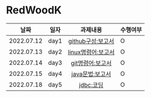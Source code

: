 # RedWoodK

|**날짜**|**일자**|**과제내용**|**수행여부**|
|--|--|:--:|--|
|2022.07.12|day1|[github구성:보고서](https://github.com/Yun-Yoseob/RedWoodK/blob/main/day1-github%EA%B5%AC%EC%84%B1.md)|O|
|2022.07.13|day2|[linux명령어:보고서](https://github.com/Yun-Yoseob/RedWoodK/blob/main/day2-linux%EB%AA%85%EB%A0%B9%EC%96%B4.md)|O|
|2022.07.14|day3|[git명령어:보고서](https://github.com/Yun-Yoseob/RedWoodK/blob/main/day3-git%EB%AA%85%EB%A0%B9%EC%96%B4.md)|O|
|2022.07.15|day4|[java문법:보고서](https://github.com/Yun-Yoseob/RedWoodK/blob/main/day4-java%EB%AC%B8%EB%B2%95.md)|O|
|2022.07.18|day5|[jdbc:코딩](https://github.com/Yun-Yoseob/RedWoodK/blob/main/day5-jdbc%EC%BD%94%EB%94%A9.md)|O|